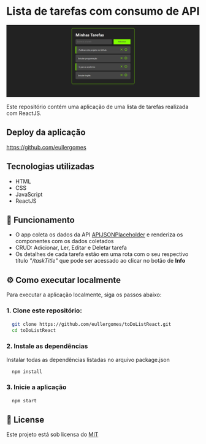 # Lista de tarefas com consumo de API

![App](./src/images/app.png)

Este repositório contém uma aplicação de uma lista de tarefas realizada com ReactJS.

## Deploy da aplicação
https://github.com/eullergomes

## Tecnologias utilizadas
- HTML
- CSS
- JavaScript
- ReactJS

## 📖 Funcionamento

- O app coleta os dados da API [APIJSONPlaceholder](https://jsonplaceholder.typicode.com/)
e renderiza os componentes com os dados coletados
- CRUD: Adicionar, Ler, Editar e Deletar tarefa
- Os detalhes de cada tarefa estão em uma rota com o seu respectivo título *"/taskTitle"* que pode ser acessado ao clicar no botão de **Info**

## ⚙️ Como executar localmente

Para executar a aplicação localmente, siga os passos abaixo:

### 1. Clone este repositório:

```bash
  git clone https://github.com/eullergomes/toDoListReact.git
  cd toDoListReact

```

### 2. Instale as dependências

 Instalar todas as dependências listadas no arquivo package.json
```bash
  npm install
```


### 3. Inicie a aplicação

```bash
  npm start
```

<h2 id="license">📃 License</h2>

Este projeto está sob licensa do [MIT](LICENSE)

